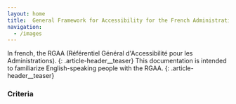 ```yaml
---
layout: home
title:  General Framework for Accessibility for the French Administrations
navigation:
  - /images
---
```


In french, the RGAA (Référentiel Général d'Accessibilité pour les Administrations).
{: .article-header__teaser}
This documentation is intended to familiarize English-speaking people with the RGAA.
{: .article-header__teaser}

### Criteria
